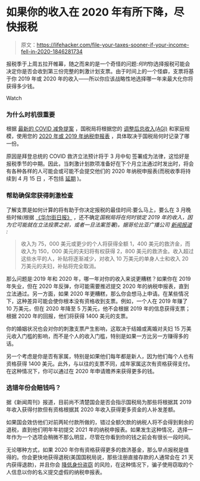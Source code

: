 # 如果你的收入在 2020 年有所下降，尽快报税

> 原文：<https://lifehacker.com/file-your-taxes-sooner-if-your-income-fell-in-2020-1846281734>

报税季于上周五拉开帷幕，随之而来的是一个奇怪的问题:*何时*你选择报税可能会决定你是否会收到第三份完整的刺激计划支票。由于时间上的一个怪癖，支票将基于你 2019 年或 2020 年的收入——所以你应该战略性地选择哪一年来最大化你将获得多少钱。

Watch

### **为什么时机很重要**

根据 [最新的 COVID 减免提案](https://waysandmeans.house.gov/sites/democrats.waysandmeans.house.gov/files/documents/7.%20Tax_sxs.pdf) ，国税局将根据您的 [调整后总收入(AGI)](https://www.cnet.com/news/tax-time-starts-friday-whats-your-agi-and-what-does-it-have-to-do-with-stimulus-checks-too/) 和家庭规模，使用您的 [2020 年或 2019 年纳税申报表](https://www.cnet.com/news/stimulus-checks-and-your-taxes-what-to-know-when-you-file-p-s-you-should-do-that-soon/) ，具体取决于国税局何时记录了哪一份。

原因是拜登总统的 COVID 救济立法预计将于 3 月中旬 签署成为法律，这恰好是报税季节的中期。因此，当刺激计划款项准备好在下个月立法通过时发出时，将会有各种各样的人可能会或可能不会提交他们的 2020 年纳税申报表(而税收季将持续到 4 月 15 日 ，不包括 [延期](https://www.irs.gov/forms-pubs/extension-of-time-to-file-your-tax-return) )。

### **帮助确保您获得刺激检查**

了解支票是如何计算的将有助于你决定报税的最佳时间:要么马上，要么在 3 月晚些时候(根据 [《华尔街日报》](https://www.wsj.com/articles/want-a-bigger-stimulus-check-consider-filing-your-tax-return-early-11612607400) ，还不确定*国税局将在何时锁定 2019 年的收入，因为它可能就在立法投票之前，或者一旦法案签署)。据哥伦比亚广播公司 [新闻报道](https://www.cbsnews.com/news/third-stimulus-check-income-threshold-2021-02-15/) :*

> 收入为 75，000 美元或更少的个人将获得全额 1，400 美元的救济金，而收入为 150，000 美元的夫妇将有权获得 2，800 美元的救济金。收入超过这些水平的人，补贴将逐渐减少，对收入 10 万美元的单身人士和收入 20 万美元的夫妇，补贴将完全取消。

那么问题是:2019 年和 2020 年，哪一年对你的收入来说更糟糕？如果你在 2019 年失业，但在 2020 年反弹，你可能需要推迟提交 2020 年的纳税申报表，直到立法通过。另一方面，如果 2020 年更糟糕，那么你会想马上申请。在某些情况下，这种差异可能会使你根本没有资格收到支票。例如，一个人在 2019 年赚了 10 万美元，但在 2020 年降至 5 万美元，他不会根据 2019 年的信息获得支票；根据 2020 年的回报，他们将获得 1400 美元的支票。

你的婚姻状况也会对你的刺激支票产生影响，这取决于结婚或离婚对夫妇 15 万美元收入门槛的影响，而不是个人的收入门槛，特别是如果一方比另一方赚得多的话。

另一个考虑是你是否有家属，特别是如果他们每年都是新人，因为他们每个人也有资格获得 1400 美元。此外，与以往的支票不同，成年家属这次有资格获得支付。在这种情况下，你可以通过在 2020 年申请赡养来获得更多的钱。

### **选错年份会赔钱吗？**

据《新闻周刊》报道，目前尚不清楚国会是否会指示国税局为那些将根据其 2019 年收入获得付款但有资格根据其 2020 年收入获得更多资金的人补发差额。

如果国会效仿他们对前两轮付款所做的，错过全额欠款的纳税人将不会得到剩余的退税，直到他们明年年初提交 2021 年的纳税申报表。如果发生这种情况，选择一年作为一个选项会稍微不那么明显，尽管在你看到你的钱之前会有很长一段时间。

无论哪种方式，如果 2020 年你有资格获得更多的救济基金，那么早点报税是值得的。你会更快地获得退税(美国国税局说，那些注册直接存款的人通常会在 21 天内获得退款)，并且你会 [降低身份盗窃](https://abc11.com/income-tax-scam-sales-return/10007907/) 的风险，在这种情况下，骗子使用窃取的个人信息以你的名义提交虚假的纳税申报表。